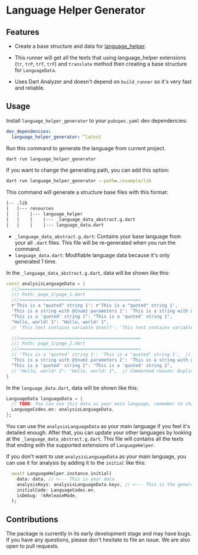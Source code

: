 # Language Helper Generator

## Features

* Create a base structure and data for [language_helper](https://pub.dev/packages/language_helper).

* This runner will get all the texts that using language_helper extensions (`tr`, `trP`, `trT`, `trF`) and `translate` method then creating a base structure for `LanguageData`.

* Uses Dart Analyzer and doesn't depend on `build_runner` so it's very fast and reliable.

## Usage

Install `language_helper_generator` to your `pubspec.yaml` dev dependencies:

``` yaml
dev_dependencies:
  language_helper_generator: ^latest
```

Run this command to generate the language from current project.

``` cmd
dart run language_helper_generator
```

If you want to change the generating path, you can add this option:

``` cmd
dart run language_helper_generator --path=./example/lib
```

This command will generate a structure base files with this format:

``` txt
|-- .lib
|   |--- resources
|   |    |--- language_helper
|   |    |    |--- _language_data_abstract.g.dart
|   |    |    |--- language_data.dart
```

* `_language_data_abstract.g.dart`: Contains your base language from your all `.dart` files. This file will be re-generated when you run the command.
* `language_data.dart`: Modifiable language data because it's only generated 1 time.

In the `_language_data_abstract.g.dart`, data will be shown like this:

``` dart
const analysisLanguageData = {
  ///==============================================
  /// Path: page_1/page_1.dart
  ///==============================================
  r'This is a "quoted" string 1': r'This is a "quoted" string 1',
  'This is a string with @{num} parameters 1': 'This is a string with @{num} parameters 1',
  "This is a 'quoted' string 1": "This is a 'quoted' string 1",
  "Hello, world! 1": "Hello, world! 1",
  // 'This text contains variable $text7': 'This text contains variable $text7',  // Commented reason: Contains variable

  ///==============================================
  /// Path: page_1/page_2.dart
  ///==============================================
  // 'This is a "quoted" string 1': 'This is a "quoted" string 1',  // Commented reason: Duplicated
  'This is a string with @{num} parameters 2': 'This is a string with @{num} parameters 2',
  "This is a 'quoted' string 2": "This is a 'quoted' string 2",
  // "Hello, world! 1": "Hello, world! 1",  // Commented reason: Duplicated
}
```

In the `language_data.dart`, data will be shown like this:

``` dart
LanguageData languageData = {
  // TODO: You can use this data as your main language, remember to change this code to your base language code
  LanguageCodes.en: analysisLanguageData,
};
```

You can use the `analysisLanguageData` as your main language if you feel it's detailed enough. After that, you can update your other languages by looking at the `_language_data_abstract.g.dart`. This file will contains all the texts that ending with the supported extensions of `LanguageHelper`.

If you don't want to use `analysisLanguageData` as your main language, you can use it for analysis by adding it to the `initial` like this:

``` dart
  await LanguageHelper.instance.initial(
    data: data, // <--- This is your data
    analysisKeys: analysisLanguageData.keys, // <--- This is the generated data
    initialCode: LanguageCodes.en,
    isDebug: !kReleaseMode,
  );
```

## Contributions

The package is currently in its early development stage and may have bugs. If you have any questions, please don't hesitate to file an issue. We are also open to pull requests.
